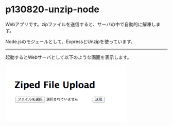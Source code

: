 p130820-unzip-node
==================

Webアプリです。zipファイルを送信すると、サーバの中で自動的に解凍します。

Node.jsのモジュールとして、ExpressとUnzipを使っています。

---
起動するとWebサーバとして以下のような画面を表示します。

![image](140123-unzip-node-screenshot.png)